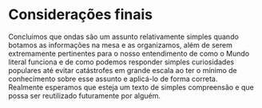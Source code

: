 # Considerações finais

Concluimos que ondas são um assunto relativamente simples quando botamos as informações na mesa e as organizamos, além de
serem extremamente pertinentes para o nosso entendimento de como o Mundo literal funciona e de como podemos responder simples
curiosidades populares até evitar catástrofes em grande escala ao ter o mínimo de conhecimento sobre esse assunto e aplicá-lo 
de forma correta.  
Realmente esperamos que esteja um texto de simples compreensão e que possa ser reutilizado futuramente por alguém.  